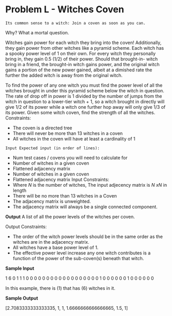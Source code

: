 # Problem L - Witches Coven

```
Its common sense to a witch: Join a coven as soon as you can.
```
Why? What a mortal question.

Witches gain power for each witch they bring into the coven! Additionally, they
gain power from other witches like a pyramid scheme.
Each witch has a spooky power level of 1 on their own. For every witch they
personally bring in, they gain 0.5 (1/2) of their power. Should that brought-in-
witch bring in a friend, the brought-in witch gains power, and the original witch
gains a portion of the new power gained, albeit at a dimished rate the further
the added witch is away from the original witch.

To find the power of any one witch you must find the power level of all the
witches brought in under this pyramid scheme below the witch in question. The
rate of drop off in power is 1 divided by the number of jumps from the witch in
question to a lower-tier witch + 1, so a witch brought in directly will give 1/2 of
its power while a witch one further hop away will only give 1/3 of its power.
Given some witch coven, find the strength of all the witches.
Constraints:

- The coven is a directed tree
- There will never be more than 13 witches in a coven
- All witches in the coven will have at least a cardinality of 1

```
Input Expected input (in order of lines):
```
- Num test cases / covens you will need to calculate for
- Number of witches in a given coven
- Flattened adjacency matrix
- Number of witches in a given coven
- Flattened adjacency matrix
Input Constraints:
- Where _N_ is the number of witches, The input adjecency matrix is _N xN_
in length
- There will be no more than 13 witches in a Coven
- The adjacency matrix is unweighted.
- The adjacency matrix will always be a single connected component.


**Output** A list of all the power levels of the witches per coven.

Output Constraints:

- The order of the witch power levels should be in the same order as the
    witches are in the adjacency matrix.
- All witches have a base power level of 1.
- The effective power level increase any one witch contributes is a function
    of the power of the sub-coven(s) beneath that witch.

**Sample Input**

1
6
0 1 1 1 0 0 0 0 0 0 0 0 0 0 0 0 0 0 0 0 0 0 1 0 0 0 0 0 0 1 0 0 0 0 0 0

In this example, there is (1) that has (6) witches in it.

**Sample Output**

[2.7083333333333335, 1, 1, 1.6666666666666665, 1.5, 1]
